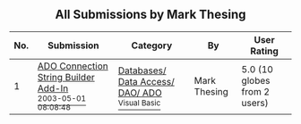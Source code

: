 ﻿<div align="center">

## All Submissions by Mark Thesing

</div>

No.  | Submission | Category | By   | User Rating
---- | ---------- | -------- | ---- | -----------
1 | [ADO Connection String Builder Add\-In<br /><sup>2003-05-01 08:08:48</sup>](https://github.com/Planet-Source-Code/mark-thesing-ado-connection-string-builder-add-in__1-45278) | [Databases/ Data Access/ DAO/ ADO<br /><sup>Visual Basic</sup>](../ByCategory/databases-data-access-dao-ado__1-6.md) | Mark Thesing | 5.0 (10 globes from 2 users)
